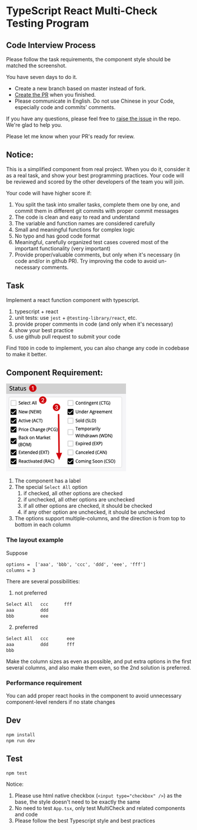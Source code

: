 # TypeScript React Multi-Check Testing Program

## Code Interview Process

Please follow the task requirements, the component style should be matched the screenshot.

You have seven days to do it.

-   Create a new branch based on master instead of fork.
-   [Create the PR](../../pulls) when you finished.
-   Please communicate in English. Do not use Chinese in your Code, especially code and commits' comments.

If you have any questions, please feel free to [raise the issue](../../issues) in the repo. We're glad to help you.

Please let me know when your PR's ready for review.

## Notice:

This is a simplified component from real project.
When you do it, consider it as a real task, and show your best programming practices.
Your code will be reviewed and scored by the other developers of the team you will join.

Your code will have higher score if:

1. You split the task into smaller tasks, complete them one by one, and commit them in different git commits with proper commit messages
1. The code is clean and easy to read and understand
1. The variable and function names are considered carefully
1. Small and meaningful functions for complex logic
1. No typo and has good code format
1. Meaningful, carefully organized test cases covered most of the important functionality (very important)
1. Provide proper/valuable comments, but only when it's necessary (in code and/or in github PR). Try improving the code to avoid un-necessary comments.

## Task

Implement a react function component with typescript.

1. typescript + react
2. unit tests: use `jest` + `@testing-library/react`, etc.
3. provide proper comments in code (and only when it's necessary)
4. show your best practice
5. use github pull request to submit your code

Find `TODO` in code to implement, you can also change any code in codebase to make it better.

## Component Requirement:

![demo](./images/demo.png)

1. The component has a label
2. The special `Select All` option
    1. if checked, all other options are checked
    2. if unchecked, all other options are unchecked
    3. if all other options are checked, it should be checked
    4. if any other option are unchecked, it should be unchecked
3. The options support multiple-columns, and the direction is from top to bottom in each column

### The layout example

Suppose

```
options =  ['aaa', 'bbb', 'ccc', 'ddd', 'eee', 'fff']
columns = 3
```

There are several possibilities:

1. not preferred

```
Select All   ccc      fff
aaa          ddd
bbb          eee
```

2. preferred

```
Select All   ccc       eee
aaa          ddd       fff
bbb
```

Make the column sizes as even as possible, and put extra options in the first several columns, and also make them even,
so the 2nd solution is preferred.

### Performance requirement

You can add proper react hooks in the component to avoid unnecessary component-level renders if no state changes

## Dev

```
npm install
npm run dev
```

## Test

```
npm test
```

Notice:

1. Please use html native checkbox (`<input type="checkbox" />`) as the base,
   the style doesn't need to be exactly the same
2. No need to test `App.tsx`, only test MultiCheck and related components and code
3. Please follow the best Typescript style and best practices
